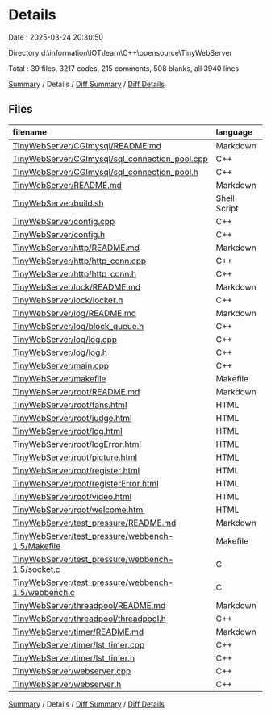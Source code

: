 # Details

Date : 2025-03-24 20:30:50

Directory d:\\information\\IOT\\learn\\C++\\opensource\\TinyWebServer

Total : 39 files,  3217 codes, 215 comments, 508 blanks, all 3940 lines

[Summary](results.md) / Details / [Diff Summary](diff.md) / [Diff Details](diff-details.md)

## Files
| filename | language | code | comment | blank | total |
| :--- | :--- | ---: | ---: | ---: | ---: |
| [TinyWebServer/CGImysql/README.md](/TinyWebServer/CGImysql/README.md) | Markdown | 11 | 0 | 3 | 14 |
| [TinyWebServer/CGImysql/sql\_connection\_pool.cpp](/TinyWebServer/CGImysql/sql_connection_pool.cpp) | C++ | 108 | 5 | 30 | 143 |
| [TinyWebServer/CGImysql/sql\_connection\_pool.h](/TinyWebServer/CGImysql/sql_connection_pool.h) | C++ | 47 | 1 | 13 | 61 |
| [TinyWebServer/README.md](/TinyWebServer/README.md) | Markdown | 198 | 0 | 67 | 265 |
| [TinyWebServer/build.sh](/TinyWebServer/build.sh) | Shell Script | 1 | 1 | 1 | 3 |
| [TinyWebServer/config.cpp](/TinyWebServer/config.cpp) | C++ | 65 | 10 | 11 | 86 |
| [TinyWebServer/config.h](/TinyWebServer/config.h) | C++ | 22 | 10 | 15 | 47 |
| [TinyWebServer/http/README.md](/TinyWebServer/http/README.md) | Markdown | 6 | 0 | 1 | 7 |
| [TinyWebServer/http/http\_conn.cpp](/TinyWebServer/http/http_conn.cpp) | C++ | 601 | 36 | 66 | 703 |
| [TinyWebServer/http/http\_conn.h](/TinyWebServer/http/http_conn.h) | C++ | 141 | 0 | 12 | 153 |
| [TinyWebServer/lock/README.md](/TinyWebServer/lock/README.md) | Markdown | 6 | 0 | 6 | 12 |
| [TinyWebServer/lock/locker.h](/TinyWebServer/lock/locker.h) | C++ | 104 | 6 | 6 | 116 |
| [TinyWebServer/log/README.md](/TinyWebServer/log/README.md) | Markdown | 8 | 0 | 2 | 10 |
| [TinyWebServer/log/block\_queue.h](/TinyWebServer/log/block_queue.h) | C++ | 171 | 13 | 29 | 213 |
| [TinyWebServer/log/log.cpp](/TinyWebServer/log/log.cpp) | C++ | 134 | 6 | 25 | 165 |
| [TinyWebServer/log/log.h](/TinyWebServer/log/log.h) | C++ | 56 | 3 | 11 | 70 |
| [TinyWebServer/main.cpp](/TinyWebServer/main.cpp) | C++ | 20 | 9 | 12 | 41 |
| [TinyWebServer/makefile](/TinyWebServer/makefile) | Makefile | 11 | 0 | 5 | 16 |
| [TinyWebServer/root/README.md](/TinyWebServer/root/README.md) | Markdown | 10 | 0 | 1 | 11 |
| [TinyWebServer/root/fans.html](/TinyWebServer/root/fans.html) | HTML | 14 | 1 | 1 | 16 |
| [TinyWebServer/root/judge.html](/TinyWebServer/root/judge.html) | HTML | 22 | 0 | 5 | 27 |
| [TinyWebServer/root/log.html](/TinyWebServer/root/log.html) | HTML | 20 | 0 | 2 | 22 |
| [TinyWebServer/root/logError.html](/TinyWebServer/root/logError.html) | HTML | 22 | 0 | 2 | 24 |
| [TinyWebServer/root/picture.html](/TinyWebServer/root/picture.html) | HTML | 14 | 1 | 1 | 16 |
| [TinyWebServer/root/register.html](/TinyWebServer/root/register.html) | HTML | 20 | 0 | 1 | 21 |
| [TinyWebServer/root/registerError.html](/TinyWebServer/root/registerError.html) | HTML | 21 | 0 | 2 | 23 |
| [TinyWebServer/root/video.html](/TinyWebServer/root/video.html) | HTML | 16 | 0 | 2 | 18 |
| [TinyWebServer/root/welcome.html](/TinyWebServer/root/welcome.html) | HTML | 26 | 0 | 2 | 28 |
| [TinyWebServer/test\_pressure/README.md](/TinyWebServer/test_pressure/README.md) | Markdown | 23 | 0 | 11 | 34 |
| [TinyWebServer/test\_pressure/webbench-1.5/Makefile](/TinyWebServer/test_pressure/webbench-1.5/Makefile) | Makefile | 32 | 0 | 9 | 41 |
| [TinyWebServer/test\_pressure/webbench-1.5/socket.c](/TinyWebServer/test_pressure/webbench-1.5/socket.c) | C | 38 | 13 | 8 | 59 |
| [TinyWebServer/test\_pressure/webbench-1.5/webbench.c](/TinyWebServer/test_pressure/webbench-1.5/webbench.c) | C | 370 | 53 | 30 | 453 |
| [TinyWebServer/threadpool/README.md](/TinyWebServer/threadpool/README.md) | Markdown | 6 | 0 | 9 | 15 |
| [TinyWebServer/threadpool/threadpool.h](/TinyWebServer/threadpool/threadpool.h) | C++ | 146 | 2 | 5 | 153 |
| [TinyWebServer/timer/README.md](/TinyWebServer/timer/README.md) | Markdown | 6 | 0 | 2 | 8 |
| [TinyWebServer/timer/lst\_timer.cpp](/TinyWebServer/timer/lst_timer.cpp) | C++ | 203 | 6 | 16 | 225 |
| [TinyWebServer/timer/lst\_timer.h](/TinyWebServer/timer/lst_timer.h) | C++ | 75 | 5 | 23 | 103 |
| [TinyWebServer/webserver.cpp](/TinyWebServer/webserver.cpp) | C++ | 359 | 29 | 47 | 435 |
| [TinyWebServer/webserver.h](/TinyWebServer/webserver.h) | C++ | 64 | 5 | 14 | 83 |

[Summary](results.md) / Details / [Diff Summary](diff.md) / [Diff Details](diff-details.md)